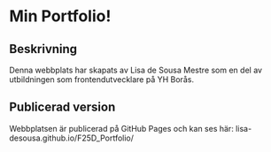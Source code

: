 # Min Portfolio!

## Beskrivning
Denna webbplats har skapats av Lisa de Sousa Mestre som en del av utbildningen som frontendutvecklare på YH Borås.

## Publicerad version
Webbplatsen är publicerad på GitHub Pages och kan ses här: lisa-desousa.github.io/F25D_Portfolio/ 
